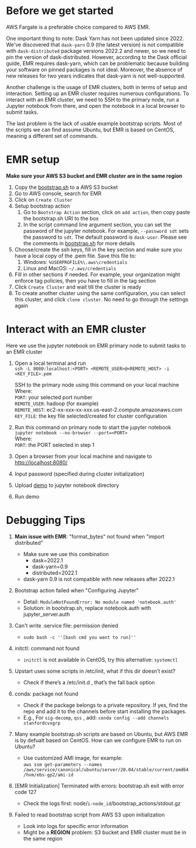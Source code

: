 # Before we get started
AWS Fargate is a preferable choice compared to AWS EMR. 

One important thing to note: Dask Yarn has not been updated since 2022. We've discovered that `dask-yarn` 0.9 (the latest version) is not compatible with `dask-distributed` package versions 2022.2 and newer, so we need to pin the version of dask-distributed. However, according to the Dask official guide, EMR requires dask-yarn, which can be problematic because building your software on pinned packages is not ideal. Moreover, the absence of new releases for two years indicates that dask-yarn is not well-supported.

Another challenge is the usage of EMR clusters, both in terms of setup and interaction. Setting up an EMR cluster requires numerous configurations. To interact with an EMR cluster, we need to SSH to the primary node, run a Jupyter notebook from there, and open the notebook in a local browser to submit tasks.

The last problem is the lack of usable example bootstrap scripts. Most of the scripts we can find assume Ubuntu, but EMR is based on CentOS, meaning a different set of commands.

# EMR setup
**Make sure your AWS S3 bucket and EMR cluster are in the same region**
1. Copy the [bootstrap.sh](./bootstrap.sh) to a AWS S3 bucket
2. Go to AWS console, search for EMR
3. Click on `Create Cluster`
4. Setup bootstrap action
   1. Go to `Bootstrap Action` section, click on `add action`, then copy paste the bootstrap.sh URI to the box  
   2. In the script command line argument section, you can set the password of the jupyter notebook. For example, `--password sdt` sets the password to `sdt`. The default password is `dask-user`. Please see the comments in [bootstrap.sh](./bootstrap.sh) for more details
5. Choose/create the ssh keys, fill in the key section and make sure you have a local copy of the .pem file. Save this file to:  
   1. Windows:  `%USERPROFILE%\.aws\credentials`
   2. Linux and MacOS: `~/.aws/credentials`
6. Fill in other sections if needed. For example, your organization might enforce tag policies, then you have to fill in the tag section
7. Click `Create Cluster` and wait till the cluster is ready
8. To create another cluster using the same configuration, you can select this cluster, and click `clone cluster`. No need to go through the settings again

# Interact with an EMR cluster
Here we use the jupyter notebook on EMR primary node to submit tasks to an EMR cluster
1. Open a local terminal and run  
    `ssh -L 8080:localhost:<PORT> <REMOTE_USER>@<REMOTE_HOST> -i <KEY_FILE>.pem`  

    SSH to the primary node using this command on your local machine  
    Where:  
    `PORT`: your selected port number  
    `REMOTE_USER`: hadoop (for example)  
    `REMOTE_HOST`: ec2-xx-xxx-xx-xxx.us-east-2.compute.amazonaws.com  
    `KEY_FILE`: the key file selected/created for cluster configuration  
2. Run this command on primary node to start the jupyter notebook  
    `jupyter notebook --no-browser --port=<PORT>`  
    Where:  
    `PORT`: the PORT selected in step 1  
3. Open a browser from your local machine and navigate to
    [http://localhost:8080/](http://localhost:8080/)  
4. Input password (specified during cluster initialization)
5. Upload [demo](./demo.ipynb) to jupyter notebook directory
6. Run demo

# Debugging Tips
1. **Main issue with EMR**: "format_bytes" not found when "import distributed"
   - Make sure we use this combination
     - dask=2022.1
     - dask-yarn=0.9
     - distributed=2022.1
   - dask-yarn 0.9 is not compatible with new releases after 2022.1  

2. Bootstrap action failed when "Configuring Jupyter"
   - Detail: `ModuleNotFoundError: No module named 'notebook.auth'`
   - Solution: in bootstrap.sh, replace notebook.auth with jupyter_server.auth

3. Can't write .service file: permission denied
   - `sudo bash -c ''[bash cmd you want to run]''`

4. initctl: command not found
   - `initctl` is not available in CentOS, try this alternative: `systemctl`

5. Upstart uses some scripts in /etc/init, what if this dir doesn’t exist?
   - Check if there’s a /etc/init.d , that’s the fall back option

6. conda: package not found
   - Check if the package belongs to a private repository. If yes, find the repo and add it to the channels before start installing the packages. 
   - E.g., For `sig-decomp`, `qss` , add: `conda config --add channels stanfordcvxgrp`

7. Many example bootstrap.sh scripts are based on Ubuntu, but AWS EMR is by defualt based on CentOS. How can we configure EMR to run on Ubuntu?
   - Use customized AMI image, for example:  
    `aws ssm get-parameters --names /aws/service/canonical/ubuntu/server/20.04/stable/current/amd64/hvm/ebs-gp2/ami-id`

8.  [EMR Initialization] Terminated with errors: bootstrap.sh exit with error code 127
    - Check the logs first: node/`i-node_id`/bootstrap_actions/stdout.gz

9. Failed to read bootstrap script from AWS S3 upon initialization
   - Look into logs for specific error information
   - Might be a **REGION** problem: S3 bucket and EMR cluster must be in the same region


   
